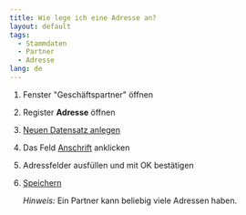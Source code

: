 ```yaml
---
title: Wie lege ich eine Adresse an?
layout: default
tags:
  - Stammdaten
  - Partner
  - Adresse
lang: de
---
```

1. Fenster "Geschäftspartner" öffnen
1. Register **Adresse** öffnen
1. [Neuen Datensatz anlegen](Wie_lege_ich_einen_neuen_datensatz_an)
1. Das Feld [Anschrift](../images/de_feld_anschrift.png) anklicken
1. Adressfelder ausfüllen und mit OK bestätigen
1. [Speichern](Wie_lege_ich_einen_neuen_datensatz_an)

	*Hinweis:* Ein Partner kann beliebig viele Adressen haben.
